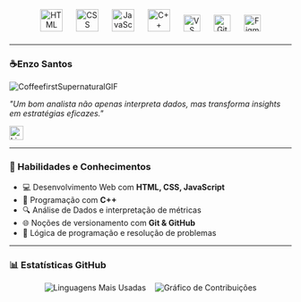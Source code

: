 <!-- Header com Tecnologias -->
<div align="center" style="margin-bottom: 20px;">
  <img src="https://cdn.jsdelivr.net/gh/devicons/devicon/icons/html5/html5-original.svg" title="HTML" alt="HTML" width="40" style="margin: 0 10px;" />
  <img src="https://cdn.jsdelivr.net/gh/devicons/devicon/icons/css3/css3-original.svg" title="CSS" alt="CSS" width="40" style="margin: 0 10px;" />
  <img src="https://cdn.jsdelivr.net/gh/devicons/devicon/icons/javascript/javascript-original.svg" title="JavaScript" alt="JavaScript" width="40" style="margin: 0 10px;" />
  <img src="https://img.icons8.com/?size=100&id=40669&format=png&color=000000" title="C++" alt="C++" width="40" style="margin: 0 10px;" />
  <img src="https://cdn.jsdelivr.net/gh/devicons/devicon/icons/vscode/vscode-original.svg" title="VS Code" alt="VS Code" width="30" style="margin: 0 10px;" />
  <img src="https://cdn.jsdelivr.net/gh/devicons/devicon/icons/github/github-original.svg" title="GitHub" alt="GitHub" width="30" style="margin: 0 10px;" />
  <img src="https://cdn.jsdelivr.net/gh/devicons/devicon/icons/figma/figma-original.svg" title="Figma" alt="Figma" width="30" style="margin: 0 10px;" />
</div>

---

### ☕Enzo Santos  
![CoffeefirstSupernaturalGIF](https://github.com/user-attachments/assets/690093ec-1eda-410c-a7b8-f672f7c06bae)

*"Um bom analista não apenas interpreta dados, mas transforma insights em estratégias eficazes."*

<a href="https://www.linkedin.com/in/enzo-santoss/" target="_blank">
  <img src="https://img.shields.io/static/v1?message=LinkedIn&logo=linkedin&label=&color=0077B5&logoColor=white&labelColor=&style=for-the-badge" height="25" alt="LinkedIn" />
</a>

---

### 🧠 Habilidades e Conhecimentos
- 💻 Desenvolvimento Web com **HTML, CSS, JavaScript**
- 🧮 Programação com **C++**
- 🔍 Análise de Dados e interpretação de métricas
- 🌐 Noções de versionamento com **Git & GitHub**
- 🧱 Lógica de programação e resolução de problemas
---

### 📊 Estatísticas GitHub
<div align="center" style="display: flex; flex-wrap: wrap; justify-content: center; gap: 16px;">
  <img 
    src="https://github-readme-stats.vercel.app/api/top-langs?username=enzosantos3&locale=pt-br&hide_title=false&layout=compact&card_width=300&langs_count=6&theme=vision-friendly-dark&hide_border=true" 
    alt="Linguagens Mais Usadas" 
    style="max-width: 300px; height: auto;"
  />
  <img 
    src="https://streak-stats.demolab.com?user=enzosantos3&locale=pt-br&mode=weekly&theme=vision-friendly-dark&hide_border=true&border_radius=5" 
    alt="Gráfico de Contribuições" 
    style="max-width: 400px; height: auto;"
  />
</div>
